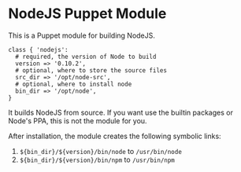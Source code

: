 # NodeJS Puppet Module

This is a Puppet module for building NodeJS.

```puppet
class { 'nodejs':
  # required, the version of Node to build
  version => '0.10.2',
  # optional, where to store the source files
  src_dir => '/opt/node-src',
  # optional, where to install node
  bin_dir => '/opt/node',
}
```

It builds NodeJS from source. If you want use the builtin
packages or Node's PPA, this is not the module for you.

After installation, the module creates the following symbolic links:

1. `${bin_dir}/${version}/bin/node` to `/usr/bin/node`
2. `${bin_dir}/${version}/bin/npm` to `/usr/bin/npm`
